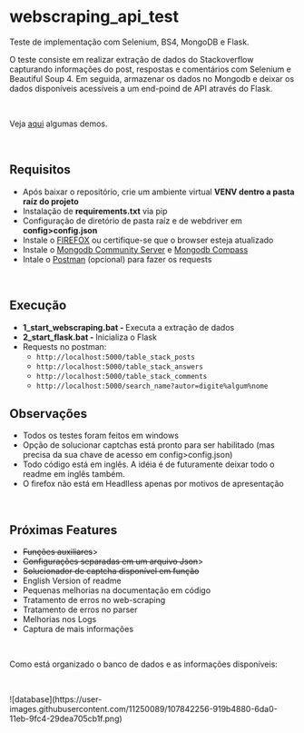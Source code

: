 <h1><strong>webscraping_api_test</strong></h1>
<p>Teste de implementa&ccedil;&atilde;o com Selenium, BS4, MongoDB e Flask.&nbsp;</p>
<p>O teste consiste em realizar extra&ccedil;&atilde;o de dados do Stackoverflow capturando informa&ccedil;&otilde;es do post, respostas e coment&aacute;rios com Selenium e Beautiful Soup 4. Em seguida, armazenar os dados no Mongodb e deixar os dados dispon&iacute;veis acess&iacute;veis a um end-poind de API atrav&eacute;s do Flask.&nbsp;</p>
<p>&nbsp;</p>
<p>Veja <a title="Demonstra&ccedil;&atilde;o" href="https://drive.google.com/drive/folders/1Z-l4vQEHAVA5WAgNf1pAjJSLxTiJOyhK?usp=sharing" target="_blank" rel="noopener">aqui</a> algumas demos.&nbsp;</p>
<p>&nbsp;</p>
<h2>Requisitos</h2>
<ul>
<li>Ap&oacute;s baixar o reposit&oacute;rio, crie um ambiente virtual <strong>VENV dentro a pasta ra&iacute;z do projeto</strong></li>
<li>Instala&ccedil;&atilde;o de <strong>requirements.txt</strong> via pip</li>
<li>Configura&ccedil;&atilde;o de diret&oacute;rio de pasta ra&iacute;z e de webdriver em <strong>config&gt;config.json</strong></li>
<li>Instale o <a href="https://www.mozilla.org/pt-BR/firefox/new/" target="_blank" rel="noopener">FIREFOX</a> ou certifique-se que o browser esteja atualizado</li>
<li>Instale o <a href="https://www.mongodb.com/try/download/community" target="_blank" rel="noopener">Mongodb Community Server</a> e <a href="https://www.mongodb.com/try/download/compass" target="_blank" rel="noopener">Mongodb Compass</a></li>
<li>Intale o <a href="https://www.postman.com/downloads/" target="_blank" rel="noopener">Postman</a> (opcional) para fazer os requests</li>
</ul>
<p>&nbsp;</p>
<h2>Execu&ccedil;&atilde;o</h2>
<ul>
<li><strong>1_start_webscraping.bat -&nbsp;</strong>Executa a extra&ccedil;&atilde;o de dados</li>
<li><strong>2_start_flask.bat -&nbsp;</strong>Inicializa o Flask</li>
<li>Requests no postman:
<ul>
<li><code>http://localhost:5000/table_stack_posts</code></li>
<li><code>http://localhost:5000/table_stack_answers</code></li>
<li><code>http://localhost:5000/table_stack_comments</code></li>
<li><code>http://localhost:5000/search_name?autor=digite%algum%nome</code></li>
</ul>
</li>
</ul>
<h2>Observa&ccedil;&otilde;es</h2>
<ul>
<li>Todos os testes foram feitos em windows</li>
<li>Op&ccedil;&atilde;o de solucionar captchas est&aacute; pronto para ser habilitado (mas precisa da sua chave de acesso em config&gt;config.json)</li>
<li>Todo c&oacute;digo est&aacute; em ingl&ecirc;s. A id&eacute;ia &eacute; de futuramente deixar todo o readme em ingl&ecirc;s tamb&eacute;m.</li>
<li>O firefox n&atilde;o est&aacute; em Headlless apenas por motivos de apresenta&ccedil;&atilde;o</li>
</ul>
<p>&nbsp;</p>
<h2>Próximas Features</h2>
<ul>
  <li><s>Fun&ccedil;&otilde;es auxiliares</s>></li>
  <li><s>Configura&ccedil;&otilde;es separadas em um arquivo Json</s>></li>
<li><s>Solucionador de captcha dispon&iacute;vel em fun&ccedil;&atilde;o</s></li>
<li>English Version of readme</li>
<li>Pequenas melhorias na documenta&ccedil;&atilde;o em c&oacute;digo</li>
<li>Tratamento de erros no web-scraping</li>
<li>Tratamento de erros no parser</li>
<li>Melhorias nos Logs</li>
<li>Captura de mais informa&ccedil;&otilde;es</li>
</ul>
<p>&nbsp;</p>
<p>Como est&aacute; organizado o banco de dados e as informa&ccedil;&otilde;es dispon&iacute;veis:&nbsp;</p>
<p>&nbsp;</p>
![database](https://user-images.githubusercontent.com/11250089/107842256-919b4880-6da0-11eb-9fc4-29dea705cb1f.png)


